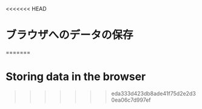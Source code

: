 
<<<<<<< HEAD
# ブラウザへのデータの保存
=======
# Storing data in the browser
>>>>>>> eda333d423db8ade41f75d2e2d30ea06c7d997ef
